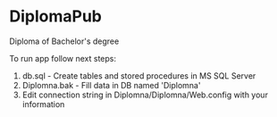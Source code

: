 # DiplomaPub
Diploma of Bachelor's degree

To run app follow next steps:
1. db.sql - Create tables and stored procedures in MS SQL Server
2. Diplomna.bak - Fill data in DB named 'Diplomna'
3. Edit connection string in Diplomna/Diplomna/Web.config with your information
